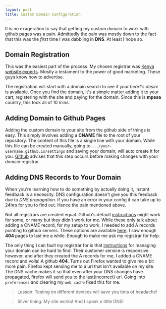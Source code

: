 ```yaml
---
layout: post
title: Custom Domain Configuration
---
```


It is no exageration to say that getting my custom domain to work with github pages was a pain. Admittedly the pain was mostly down to the fact that this was the *first* time I was dabbling in **DNS**. At least I hope so.

## Domain Registration
This was the easiest part of the process. My chosen registrar was [Kenya website experts]. Mostly a testament to the power of good marketing. These guys know how to advertise.

The registration will start with a domain search to see if your *heart's desire* is available. Once you find the domain, it's a simple matter adding it to your cart, registering with the site and paying for the domain. Since this is **mpesa** country, this took all of 10 mins.

## Adding Domain to Github Pages
Adding the custom domain to your site from the github side of things is easy. This simply involves adding a **CNAME** file to the root of your repository. The content of this file is a single line with your domain. While this file can be created manually, going to `.../your-username.github.io/settings` and saving your domain, will auto create it for you. [Github][custom domain] advises that this step occurs before making changes with your domain registrar.

## Adding DNS Records to Your Domain
When you're learning how to do something by actually doing it, instant feedback is a necessity. DNS configuration doesn't give you this feedback due to *DNS propagation*. If you have an error in your config it can take up to 24hrs for you to find out. Hence the pain mentioned above.

Not all registrars are created equal. Github's default [instructions] might work for some, or many but they didn't work for me. While these only talk about adding a CNAME record, for my setup to work, I needed to add A records pointing to github servers. These options are available [here][custom domain errors]. I saw enough **404** pages to last me a while. Enough to make me ask my registrar for help.

The only thing I can fault my registrar for is that [instructions][domain manager] for managing your domain can be hard to find. Their customer service is responsive however, and after they created the A records for me, I added a CNAME record and voila! A github **404**. Turns out Firefox wanted to give me a bit more pain. Firefox kept sending me to a url that isn't available on my site. The DNS cache makes it so that even after your DNS changes have propagated, firefox will send you to the last(incorrect) url. Going into `preferences` and clearing my `web cache` fixed this for me.
 
> Lesson: Testing on different devices will save you tons of headache!

> Silver lining: My site works! And I speak a little DNS!

[Kenya website experts]: https://kenyawebexperts.com/index.php
[custom domain]: http://help.github.com/articles/adding-or-removing-a-custom-domain-for-your-github-pages-site/
[instructions]: https://help.github.com/articles/setting-up-a-www-subdomain/
[custom domain errors]: https://help.github.com/articles/troubleshooting-custom-domains/#github-repository-setup-errors
[domain manager]: https://kenyawebexperts.com/knowledgebase/280/DNS-Managament-A-CNAME-and-MX-records.html
 
